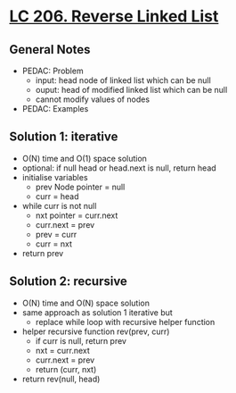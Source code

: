 # [LC 206. Reverse Linked List](https://leetcode.com/problems/reverse-linked-list/)

## General Notes

- PEDAC: Problem
  - input: head node of linked list which can be null
  - ouput: head of modified linked list which can be null
  - cannot modify values of nodes
- PEDAC: Examples

## Solution 1: iterative

- O(N) time and O(1) space solution
- optional: if null head or head.next is null, return head
- initialise variables
  - prev Node pointer = null
  - curr = head
- while curr is not null
  - nxt pointer = curr.next
  - curr.next = prev
  - prev = curr
  - curr = nxt
- return prev

## Solution 2: recursive

- O(N) time and O(N) space solution
- same approach as solution 1 iterative but
  - replace while loop with recursive helper function
- helper recursive function rev(prev, curr)
  - if curr is null, return prev
  - nxt = curr.next
  - curr.next = prev
  - return (curr, nxt)
- return rev(null, head)